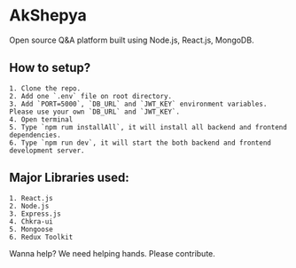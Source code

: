 # AkShepya

Open source Q&amp;A platform built using Node.js, React.js, MongoDB.

## How to setup?

    1. Clone the repo.
    2. Add one `.env` file on root directory.
    3. Add `PORT=5000`, `DB_URL` and `JWT_KEY` environment variables. Please use your own `DB_URL` and `JWT_KEY`.
    4. Open terminal
    5. Type `npm rum installAll`, it will install all backend and frontend dependencies.
    6. Type `npm run dev`, it will start the both backend and frontend development server.

## Major Libraries used:

    1. React.js
    2. Node.js
    3. Express.js
    4. Chkra-ui
    5. Mongoose
    6. Redux Toolkit

Wanna help? We need helping hands. Please contribute.
